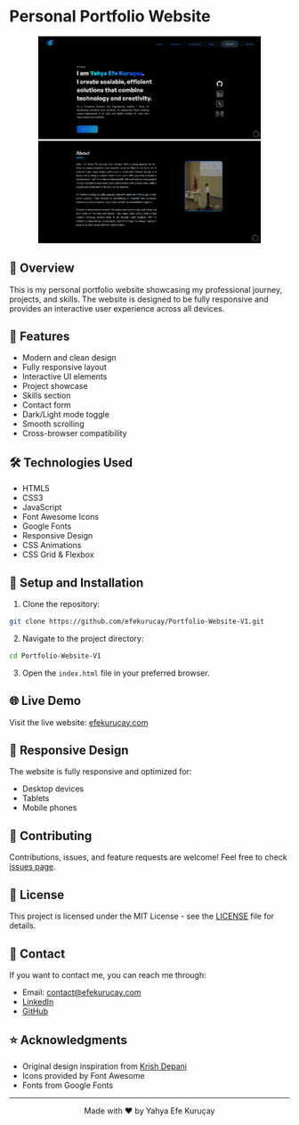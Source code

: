 # Personal Portfolio Website

<div align="center">
  <img src="img/sitepreview1.png" alt="Website Preview 1" width="400"/>
  <img src="img/sitepreview2.png" alt="Website Preview 2" width="400"/>
</div>

## 📌 Overview

This is my personal portfolio website showcasing my professional journey, projects, and skills. The website is designed to be fully responsive and provides an interactive user experience across all devices.

## 🚀 Features

- Modern and clean design
- Fully responsive layout
- Interactive UI elements
- Project showcase
- Skills section
- Contact form
- Dark/Light mode toggle
- Smooth scrolling
- Cross-browser compatibility

## 🛠 Technologies Used

- HTML5
- CSS3
- JavaScript
- Font Awesome Icons
- Google Fonts
- Responsive Design
- CSS Animations
- CSS Grid & Flexbox

## 🔧 Setup and Installation

1. Clone the repository:
```bash
git clone https://github.com/efekurucay/Portfolio-Website-V1.git
```

2. Navigate to the project directory:
```bash
cd Portfolio-Website-V1
```

3. Open the `index.html` file in your preferred browser.

## 🌐 Live Demo

Visit the live website: [efekurucay.com](https://efekurucay.com)

## 📱 Responsive Design

The website is fully responsive and optimized for:
- Desktop devices
- Tablets
- Mobile phones

## 🤝 Contributing

Contributions, issues, and feature requests are welcome! Feel free to check [issues page](https://github.com/efekurucay/Portfolio-Website-V1/issues).

## 📝 License

This project is licensed under the MIT License - see the [LICENSE](LICENSE) file for details.

## 👤 Contact

If you want to contact me, you can reach me through:
- Email: contact@efekurucay.com
- [LinkedIn](https://linkedin.com/in/efekurucay24)
- [GitHub](https://github.com/efekurucay)

## ⭐ Acknowledgments

- Original design inspiration from [Krish Depani](https://github.com/Krish-Depani)
- Icons provided by Font Awesome
- Fonts from Google Fonts

---
<div align="center">
Made with ❤️ by Yahya Efe Kuruçay
</div>
